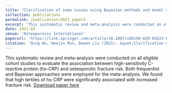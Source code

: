 ```yaml
---
title: "Clarification of some issues using Bayesian methods and model selection in meta-analysis and reporting"
collection: publications
permalink: /publication/2021_paper2
excerpt: 'This systematic review and meta-analysis were conducted on all eligible cohort studies to evaluate the association between high-sensitivity C-reactive protein (hs-CRP) and osteoporotic fracture risk. Both frequentist and Bayesian approaches were employed for the meta-analysis. We found that high tertiles of hs-CRP were significantly associated with increased fracture risk.'
date: 2021-03
venue: 'Osteoporosis International'
paperurl: 'https://link.springer.com/article/10.1007/s00198-020-05623-6'
citation: 'Qing Wu, Heejin Mun, Bowen Liu (2021). &quot;Clarification of some issues using Bayesian methods and model selection in meta-analysis and reporting.&quot; <i>Osteoporosis International </i>. 32 (3), 425–435.'
---
```

This systematic review and meta-analysis were conducted on all eligible cohort studies to evaluate the association between high-sensitivity C-reactive protein (hs-CRP) and osteoporotic fracture risk. Both frequentist and Bayesian approaches were employed for the meta-analysis. We found that high tertiles of hs-CRP were significantly associated with increased fracture risk.
[Download paper here](http://liuaber.github.io/files/CRP_Bayesian_Meta.pdf)
